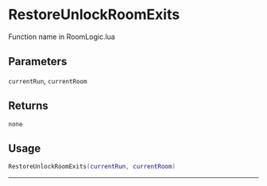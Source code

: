 # RestoreUnlockRoomExits
Function name in RoomLogic.lua
## Parameters
`currentRun`, `currentRoom`
## Returns
`none`
## Usage
```lua
RestoreUnlockRoomExits(currentRun, currentRoom)
```
---
